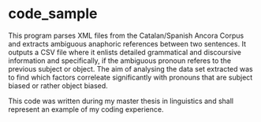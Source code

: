 # code_sample
This program parses XML files from the Catalan/Spanish Ancora Corpus and extracts ambiguous anaphoric references between two sentences. It outputs a CSV file where it enlists detailed grammatical and discoursive information and specifically, if the ambiguous pronoun referes to the previous subject or object. The aim of analysing the data set extracted was to find which factors   correleate significantly with pronouns that are subject biased or rather object biased. 

This code was written during my master thesis in linguistics and shall represent an example of my coding experience. 


